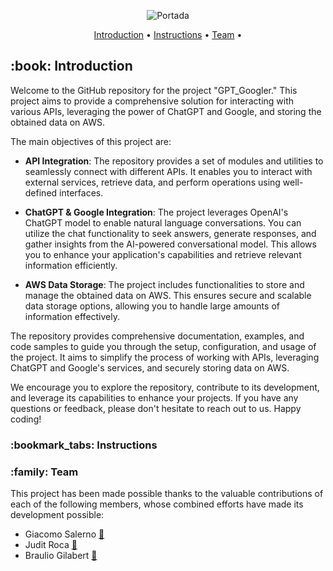 <p align="center">
  <img src="https://github.com/JuditRoca/GPT_Googler/blob/main/src/static/header.png" alt="Portada"/>
</p>
<p align="center"> 
  <a href="#Introduction">Introduction</a> •
  <a href="#Instructions">Instructions</a> •
  <a href="#Team">Team</a> •
</p>
<h2 id="Introduction"> :book: Introduction</h2>

Welcome to the GitHub repository for the project "GPT_Googler." This project aims to provide a comprehensive solution for interacting with various APIs, leveraging the power of ChatGPT and Google, and storing the obtained data on AWS.

The main objectives of this project are:

-   **API Integration**: The repository provides a set of modules and utilities to seamlessly connect with different APIs. It enables you to interact with external services, retrieve data, and perform operations using well-defined interfaces.

-   **ChatGPT & Google Integration**: The project leverages OpenAI's ChatGPT model to enable natural language conversations. You can utilize the chat functionality to seek answers, generate responses, and gather insights from the AI-powered conversational model. This allows you to enhance your application's capabilities and retrieve relevant information efficiently.

-   **AWS Data Storage**: The project includes functionalities to store and manage the obtained data on AWS. This ensures secure and scalable data storage options, allowing you to handle large amounts of information effectively.

The repository provides comprehensive documentation, examples, and code samples to guide you through the setup, configuration, and usage of the project. It aims to simplify the process of working with APIs, leveraging ChatGPT and Google's services, and securely storing data on AWS.

We encourage you to explore the repository, contribute to its development, and leverage its capabilities to enhance your projects. If you have any questions or feedback, please don't hesitate to reach out to us. Happy coding!

<h3 id="Instructions"> :bookmark_tabs: Instructions</h3>

<h3 id="Team"> :family: Team</h3>
This project has been made possible thanks to the valuable contributions of each of the following members, whose combined efforts have made its development possible:

-   Giacomo Salerno [:panda_face:](https://github.com/GiamoSalerno)
-   Judit Roca [:blossom:](https://github.com/JuditRoca)
-   Braulio Gilabert [:european_castle:](https://github.com/braugilabert) 
